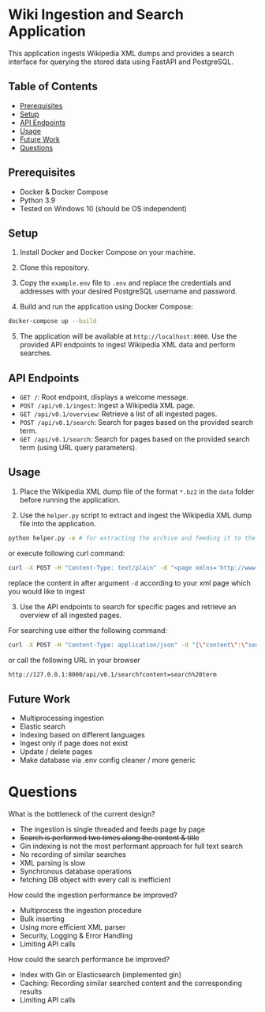 # Wiki Ingestion and Search Application

This application ingests Wikipedia XML dumps and provides a search interface for querying the stored data using FastAPI and PostgreSQL.

## Table of Contents

- [Prerequisites](#prerequisites)
- [Setup](#setup)
- [API Endpoints](#api-endpoints)
- [Usage](#usage)
- [Future Work](#future-work)
- [Questions](#questions)

## Prerequisites

- Docker & Docker Compose
- Python 3.9
- Tested on Windows 10 (should be OS independent)

## Setup

1. Install Docker and Docker Compose on your machine.

2. Clone this repository.

3. Copy the `example.env` file to `.env` and replace the credentials and addresses with your desired PostgreSQL username and password.

4. Build and run the application using Docker Compose:

```bash
docker-compose up --build
```

5. The application will be available at `http://localhost:8000`. Use the provided API endpoints to ingest Wikipedia XML data and perform searches.

## API Endpoints

- `GET /`: Root endpoint, displays a welcome message.
- `POST /api/v0.1/ingest`: Ingest a Wikipedia XML page.
- `GET /api/v0.1/overview`: Retrieve a list of all ingested pages.
- `POST /api/v0.1/search`: Search for pages based on the provided search term.
- `GET /api/v0.1/search`: Search for pages based on the provided search term (using URL query parameters).

## Usage

1. Place the Wikipedia XML dump file of the format `*.bz2` in the `data` folder before running the application.

2. Use the `helper.py` script to extract and ingest the Wikipedia XML dump file into the application.
```bash
python helper.py -e # for extracting the archive and feeding it to the server
```
or execute following curl command:
``` bash
curl -X POST -H "Content-Type: text/plain" -d "<page xmlns='http://www.mediawiki.org/xml/export-0.10/' xmlns:xsi='http://www.w3.org/2001/XMLSchema-instance'>\n  <title>Title of the Content</title>\n  <ns>0</ns>\n  <id>12</id>\n  <revision>\n    <text bytes='109628' xml:space='preserve'>\nWikipedie Content\n</text>\n  </revision>\n</page>" "http://127.0.0.1:8000/api/v0.1/ingest"
```
replace the content in after argument `-d` according to your xml page which you would like to ingest

3. Use the API endpoints to search for specific pages and retrieve an overview of all ingested pages.

For searching use either the following command:

``` bash
curl -X POST -H "Content-Type: application/json" -d "{\"content\":\"search term\"}" "http://127.0.0.1:8000/api/v0.1/search"
```

or call the following URL in your browser

``` bash
http://127.0.0.1:8000/api/v0.1/search?content=search%20term
``` 

## Future Work

- Multiprocessing ingestion
- Elastic search
- Indexing based on different languages
- Ingest only if page does not exist
- Update / delete pages
- Make database via .env config cleaner / more generic 

# Questions

What is the bottleneck of the current design?
- The ingestion is single threaded and feeds page by page
- ~~Search is performed two times along the content & title~~
- Gin indexing is not the most performant approach for full text search 
- No recording of similar searches
- XML parsing is slow
- Synchronous database operations
- fetching DB object with every call is inefficient

How could the ingestion performance be improved?
- Multiprocess the ingestion procedure
- Bulk inserting
- Using more efficient XML parser
- Security, Logging & Error Handling
- Limiting API calls

How could the search performance be improved?
- Index with Gin or Elasticsearch (implemented gin)
- Caching: Recording similar searched content and the corresponding results
- Limiting API calls
